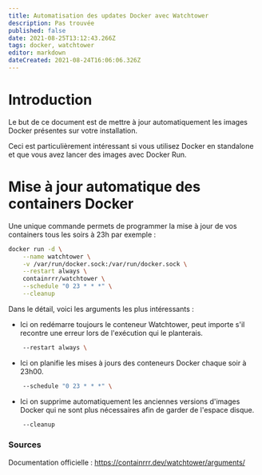 ```yaml
---
title: Automatisation des updates Docker avec Watchtower
description: Pas trouvée
published: false
date: 2021-08-25T13:12:43.266Z
tags: docker, watchtower
editor: markdown
dateCreated: 2021-08-24T16:06:06.326Z
---
```


# Introduction

Le but de ce document est de mettre à jour automatiquement les images Docker présentes sur votre installation.

Ceci est particulièrement intéressant si vous utilisez Docker en standalone et que vous avez lancer des images avec Docker Run.


# Mise à jour automatique des containers Docker

Une unique commande permets de programmer la mise à jour de vos containers tous les soirs à 23h par exemple : 

```bash
docker run -d \
    --name watchtower \
    -v /var/run/docker.sock:/var/run/docker.sock \
    --restart always \
    containrrr/watchtower \
    --schedule "0 23 * * *" \
    --cleanup
```

Dans le détail, voici les arguments les plus intéressants :

- Ici on redémarre toujours le conteneur Watchtower, peut importe s'il recontre une erreur lors de l'exécution qui le planterais.
```bash
    --restart always \
```

- Ici on planifie les mises à jours des conteneurs Docker chaque soir à 23h00.
```bash
    --schedule "0 23 * * *" \
```

- Ici on supprime automatiquement les anciennes versions d'images Docker qui ne sont plus nécessaires afin de garder de l'espace disque.
```bash
    --cleanup
``` 
    
### Sources

Documentation officielle : https://containrrr.dev/watchtower/arguments/